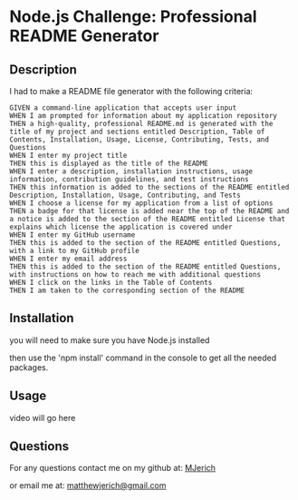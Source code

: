 
  # Node.js Challenge: Professional README Generator

  ## Description

  I had to make a README file generator with the following criteria:

  ```
GIVEN a command-line application that accepts user input
WHEN I am prompted for information about my application repository
THEN a high-quality, professional README.md is generated with the title of my project and sections entitled Description, Table of Contents, Installation, Usage, License, Contributing, Tests, and Questions
WHEN I enter my project title
THEN this is displayed as the title of the README
WHEN I enter a description, installation instructions, usage information, contribution guidelines, and test instructions
THEN this information is added to the sections of the README entitled Description, Installation, Usage, Contributing, and Tests
WHEN I choose a license for my application from a list of options
THEN a badge for that license is added near the top of the README and a notice is added to the section of the README entitled License that explains which license the application is covered under
WHEN I enter my GitHub username
THEN this is added to the section of the README entitled Questions, with a link to my GitHub profile
WHEN I enter my email address
THEN this is added to the section of the README entitled Questions, with instructions on how to reach me with additional questions
WHEN I click on the links in the Table of Contents
THEN I am taken to the corresponding section of the README
  ```

  ## Installation

  you will need to make sure you have Node.js installed

  then use the 'npm install' command in the console to get all the needed packages.

  ## Usage

  video will go here

  ## Questions

  For any questions contact me on my github at: [MJerich](https://github.com/MJerich)
  
  or email me at: [matthewjerich@gmail.com](mailto:matthewjerich@gmail.com)
